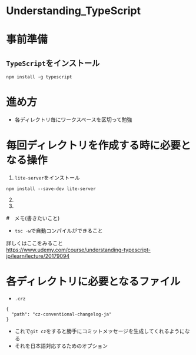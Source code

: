 # Understanding_TypeScript

# 事前準備
## `TypeScript`をインストール
```node
npm install -g typescript
```

# 進め方
- 各ディレクトリ毎にワークスペースを区切って勉強

# 毎回ディレクトリを作成する時に必要となる操作
1. `lite-server`をインストール
```node
npm install --save-dev lite-server
```
2. 
4. 


#　メモ(書きたいこと)
- `tsc -w`で自動コンパイルができること

詳しくはここをみること  
https://www.udemy.com/course/understanding-typescript-jp/learn/lecture/20179094

# 各ディレクトリに必要となるファイル
- `.crz`
```
{
  "path": "cz-conventional-changelog-ja"
}
```
  - これで`git cz`をすると勝手にコミットメッセージを生成してくれるようになる
  - それを日本語対応するためのオプション
